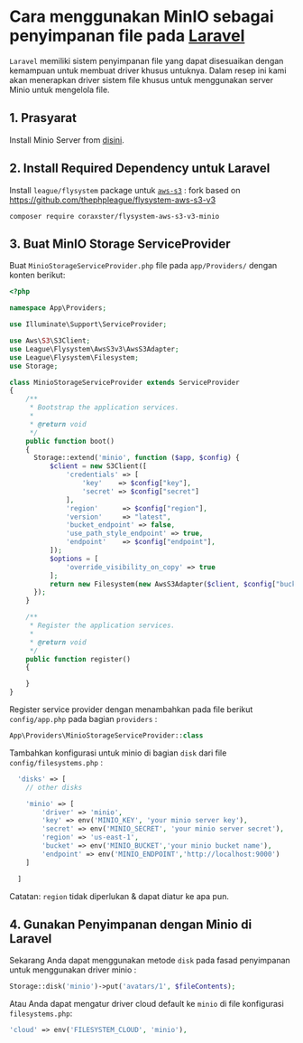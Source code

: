 # Cara menggunakan MinIO sebagai penyimpanan file pada [Laravel](https://laravel.com) 

`Laravel` memiliki sistem penyimpanan file yang dapat disesuaikan dengan kemampuan untuk membuat driver khusus untuknya. Dalam resep ini kami akan menerapkan driver sistem file khusus untuk menggunakan server Minio untuk mengelola file.

## 1. Prasyarat

Install Minio Server from [disini](https://www.minio.io/downloads.html).

## 2. Install Required Dependency untuk Laravel

Install `league/flysystem` package untuk [`aws-s3`](https://github.com/coraxster/flysystem-aws-s3-v3-minio)  :
fork based on https://github.com/thephpleague/flysystem-aws-s3-v3
```
composer require coraxster/flysystem-aws-s3-v3-minio
```


## 3. Buat MinIO Storage ServiceProvider 
Buat `MinioStorageServiceProvider.php` file pada `app/Providers/` dengan konten berikut:

```php
<?php

namespace App\Providers;

use Illuminate\Support\ServiceProvider;

use Aws\S3\S3Client;
use League\Flysystem\AwsS3v3\AwsS3Adapter;
use League\Flysystem\Filesystem;
use Storage;

class MinioStorageServiceProvider extends ServiceProvider
{
    /**
     * Bootstrap the application services.
     *
     * @return void
     */
    public function boot()
    {
      Storage::extend('minio', function ($app, $config) {
          $client = new S3Client([
              'credentials' => [
                  'key'    => $config["key"],
                  'secret' => $config["secret"]
              ],
              'region'      => $config["region"],
              'version'     => "latest",
              'bucket_endpoint' => false,
              'use_path_style_endpoint' => true,
              'endpoint'    => $config["endpoint"],
          ]);
          $options = [
              'override_visibility_on_copy' => true
          ];
          return new Filesystem(new AwsS3Adapter($client, $config["bucket"], '', $options));
      });
    }

    /**
     * Register the application services.
     *
     * @return void
     */
    public function register()
    {

    }
}
```

Register service provider dengan menambahkan pada file berikut `config/app.php` pada bagian `providers` :  
```php
App\Providers\MinioStorageServiceProvider::class
```

Tambahkan konfigurasi untuk minio di bagian `disk` dari file `config/filesystems.php` :

```php
  'disks' => [
    // other disks

    'minio' => [
        'driver' => 'minio',
        'key' => env('MINIO_KEY', 'your minio server key'),
        'secret' => env('MINIO_SECRET', 'your minio server secret'),
        'region' => 'us-east-1',
        'bucket' => env('MINIO_BUCKET','your minio bucket name'),
        'endpoint' => env('MINIO_ENDPOINT','http://localhost:9000')
    ]

  ]
```  
Catatan: `region` tidak diperlukan & dapat diatur ke apa pun.

## 4. Gunakan Penyimpanan dengan Minio di Laravel
Sekarang Anda dapat menggunakan metode `disk` pada fasad penyimpanan untuk menggunakan driver minio :
```php
Storage::disk('minio')->put('avatars/1', $fileContents);
```
Atau Anda dapat mengatur driver cloud default ke `minio` di file konfigurasi `filesystems.php`:
```php
'cloud' => env('FILESYSTEM_CLOUD', 'minio'),
```